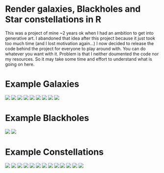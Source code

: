 # Render galaxies, Blackholes and Star constellations in R

This was a project of mine ~2 years ok when I had an ambition to get into generative art. 
I abandoned that idea after this project because it just took too much time (and I lost motivation again...)
I now decided to release the code behind the project for everyone to play around with. You can do whatever you want with it.
Problem is that I neither doumented the code nor my resources. So it may take some time and effort to understand what is going on here. 

# Example Galaxies

![](examples/galaxies_037.png)
![](examples/galaxies_040.png)
![](examples/galaxies_044.png)
![](examples/galaxies_048.png)
![](examples/galaxies_052.png)
![](examples/galaxies_146.png)
![](examples/galaxies_174.png)
![](examples/galaxies_176.png)
![](examples/galaxies_207.png)

# Example Blackholes

![](examples/blackhole_001.png)
![](examples/blackhole_008.png)

# Example Constellations

![](examples/constellation_001.png)
![](examples/constellation_002.png)
![](examples/constellation_003.png)
![](examples/constellation_005.png)
![](examples/constellation_007.png)
![](examples/constellation_010.png)
![](examples/constellation_012.png)
![](examples/constellation_013.png)
![](examples/constellation_019.png)
![](examples/constellation_028.png)
![](examples/constellation_030.png)
![](examples/constellation_079.png)
![](examples/constellation_081.png)
